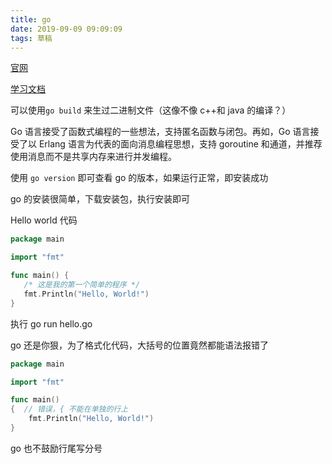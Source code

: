 ```yaml
---
title: go
date: 2019-09-09 09:09:09
tags: 草稿
---
```


[官网](https://go.dev/)

[学习文档](https://www.runoob.com/go/go-tutorial.html)

可以使用`go build` 来生过二进制文件（这像不像 c++和 java 的编译？）

Go 语言接受了函数式编程的一些想法，支持匿名函数与闭包。再如，Go 语言接受了以 Erlang 语言为代表的面向消息编程思想，支持 goroutine 和通道，并推荐使用消息而不是共享内存来进行并发编程。

使用 `go version` 即可查看 go 的版本，如果运行正常，即安装成功

go 的安装很简单，下载安装包，执行安装即可

Hello world 代码

```go
package main

import "fmt"

func main() {
   /* 这是我的第一个简单的程序 */
   fmt.Println("Hello, World!")
}
```

执行 go run hello.go

go 还是你狠，为了格式化代码，大括号的位置竟然都能语法报错了

```go
package main

import "fmt"

func main()
{  // 错误，{ 不能在单独的行上
    fmt.Println("Hello, World!")
}
```

go 也不鼓励行尾写分号
